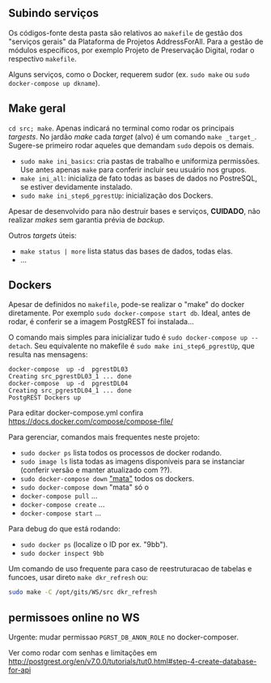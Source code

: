 
## Subindo serviços
Os códigos-fonte desta pasta são relativos ao  `makefile` de gestão dos "serviços gerais" da Plataforma de Projetos AddressForAll.
Para a gestão de módulos específicos, por exemplo Projeto de Preservação Digital, rodar o respectivo `makefile`.

Alguns serviços, como o Docker, requerem sudor (ex. `sudo make` ou `sudo docker-compose up dkname`).

## Make geral
`cd src; make`. Apenas indicará no terminal como rodar os principais *targests*. No jardão *make* cada *target* (alvo) é um comando `make _target_`. Sugere-se primeiro rodar aqueles que demandam `sudo` depois os demais.

* `sudo make ini_basics`: cria pastas de trabalho e uniformiza permissões. Use antes apenas `make` para conferir incluir seu usuário nos grupos.
* `make ini_all`: inicializa de fato todas as bases de dados no PostreSQL, se estiver devidamente instalado.
* `sudo make ini_step6_pgrestUp`: inicialização dos Dockers.

Apesar de desenvolvido para não destruir bases e serviços, **CUIDADO**, não realizar *makes* sem garantia prévia de *backup*.

Outros *targets* úteis:
* `make status | more` lista status das bases de dados, todas elas.
* ...

## Dockers

Apesar de definidos no `makefile`, pode-se realizar o "make" do docker diretamente. Por exemplo `sudo docker-compose start db`.
Ideal, antes de rodar, é conferir se a imagem PostgREST foi instalada...  

O comando mais simples para inicializar tudo é `sudo docker-compose up --detach`.
Seu equivalente no makefile é `sudo make ini_step6_pgrestUp`, que resulta nas mensagens:
```
docker-compose  up -d  pgrestDL03
Creating src_pgrestDL03_1 ... done
docker-compose  up -d  pgrestDL04
Creating src_pgrestDL04_1 ... done
PostgREST Dockers up
```

Para editar docker-compose.yml confira https://docs.docker.com/compose/compose-file/

Para gerenciar, comandos mais frequentes neste projeto:
* `sudo docker ps` lista todos os processos de docker rodando.
* `sudo image ls` lista todas as imagens disponíveis para se instanciar (conferir versão e manter atualizado com ??).
* `sudo docker-compose down` ["mata"](https://stackoverflow.com/a/51517764/287948) todos os dockers.
* `sudo docker-compose down` "mata" só o
* `docker-compose pull` ...
* `docker-compose create` ...
* `docker-compose start` ...

Para debug do que está rodando:
* `sudo docker ps` (localize o ID por ex. "9bb").
* `sudo docker inspect 9bb`

Um comando de uso frequente para caso de reestruturacao de tabelas e funcoes, usar direto `make dkr_refresh` ou:
```sh
sudo make -C /opt/gits/WS/src dkr_refresh
```
## permissoes online no WS

Urgente: mudar permissao `PGRST_DB_ANON_ROLE` no docker-composer.

Ver como rodar com senhas e limitações em
http://postgrest.org/en/v7.0.0/tutorials/tut0.html#step-4-create-database-for-api
